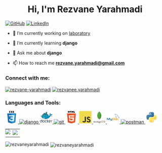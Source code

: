 <h1 align="center">Hi, I'm Rezvane Yarahmadi</h1>
<p>
  <a href="https://github.com/rezvaneyarahmadi"><img src="https://img.shields.io/github/followers/aliteymouri.svg?label=GitHub&style=social" alt="GitHub"></a>
  <a href="https://www.linkedin.com/in/rezvane-yarahmadi"><img src="https://img.shields.io/badge/LinkedIn--_.svg?style=social&logo=linkedin" alt="LinkedIn"></a>
</p>

- 🔭 I’m currently working on [laboratory](www.labsmartbavale.ir)

- 🌱 I’m currently learning **django**

- 💬 Ask me about **django**

- 📫 How to reach me **rezvane.yarahmadi@gmail.com**

<h3 align="left">Connect with me:</h3>
<p align="left">
<a href="https://linkedin.com/in/rezvane-yarahmadi" target="blank"><img align="center" src="https://raw.githubusercontent.com/rahuldkjain/github-profile-readme-generator/master/src/images/icons/Social/linked-in-alt.svg" alt="rezvane-yarahmadi" height="30" width="40" /></a>
<a href="https://instagram.com/rezvanee.yarahmadi" target="blank"><img align="center" src="https://raw.githubusercontent.com/rahuldkjain/github-profile-readme-generator/master/src/images/icons/Social/instagram.svg" alt="rezvanee.yarahmadi" height="30" width="40" /></a>
</p>

<h3 align="left">Languages and Tools:</h3>
<p align="left"> <a href="https://www.w3schools.com/css/" target="_blank" rel="noreferrer"> <img src="https://raw.githubusercontent.com/devicons/devicon/master/icons/css3/css3-original-wordmark.svg" alt="css3" width="40" height="40"/> </a> <a href="https://www.djangoproject.com/" target="_blank" rel="noreferrer"> <img src="https://cdn.worldvectorlogo.com/logos/django.svg" alt="django" width="40" height="40"/> </a> <a href="https://www.docker.com/" target="_blank" rel="noreferrer"> <img src="https://raw.githubusercontent.com/devicons/devicon/master/icons/docker/docker-original-wordmark.svg" alt="docker" width="40" height="40"/> </a> <a href="https://git-scm.com/" target="_blank" rel="noreferrer"> <img src="https://www.vectorlogo.zone/logos/git-scm/git-scm-icon.svg" alt="git" width="40" height="40"/> </a> <a href="https://www.w3.org/html/" target="_blank" rel="noreferrer"> <img src="https://raw.githubusercontent.com/devicons/devicon/master/icons/html5/html5-original-wordmark.svg" alt="html5" width="40" height="40"/> </a> <a href="https://developer.mozilla.org/en-US/docs/Web/JavaScript" target="_blank" rel="noreferrer"> <img src="https://raw.githubusercontent.com/devicons/devicon/master/icons/javascript/javascript-original.svg" alt="javascript" width="40" height="40"/> </a> <a href="https://www.mongodb.com/" target="_blank" rel="noreferrer"> <img src="https://raw.githubusercontent.com/devicons/devicon/master/icons/mongodb/mongodb-original-wordmark.svg" alt="mongodb" width="40" height="40"/> </a> <a href="https://www.mysql.com/" target="_blank" rel="noreferrer"> <img src="https://raw.githubusercontent.com/devicons/devicon/master/icons/mysql/mysql-original-wordmark.svg" alt="mysql" width="40" height="40"/> </a> <a href="https://postman.com" target="_blank" rel="noreferrer"> <img src="https://www.vectorlogo.zone/logos/getpostman/getpostman-icon.svg" alt="postman" width="40" height="40"/> </a> <a href="https://www.python.org" target="_blank" rel="noreferrer"> <img src="https://raw.githubusercontent.com/devicons/devicon/master/icons/python/python-original.svg" alt="python" width="40" height="40"/> </a> </p>

<table cellpadding="0">
  <tr style="border-top: none; padding: 0;">
    <td valign="top" style="border: none; padding: 0">
      <img src="https://github-readme-stats.vercel.app/api?username=rezvaneyarahmadi&show_icons=true&count_private=true&theme=algolia">
      </td>
    <td>
      <img src="https://github-readme-stats.vercel.app/api/top-langs/?username=rezvaneyarahmadi&layout=compact&theme=algolia&card_width=445">
      </td>
    
   
  </tr>
</table>



<p><img " align="left" src="https://github-readme-stats.vercel.app/api/top-langs?username=rezvaneyarahmadi&show_icons=true&locale=en&layout=compact" alt="rezvaneyarahmadi" /></p>

<p>&nbsp;<img align="center" src="https://github-readme-stats.vercel.app/api?username=rezvaneyarahmadi&show_icons=true&locale=en" alt="rezvaneyarahmadi" /></p>


